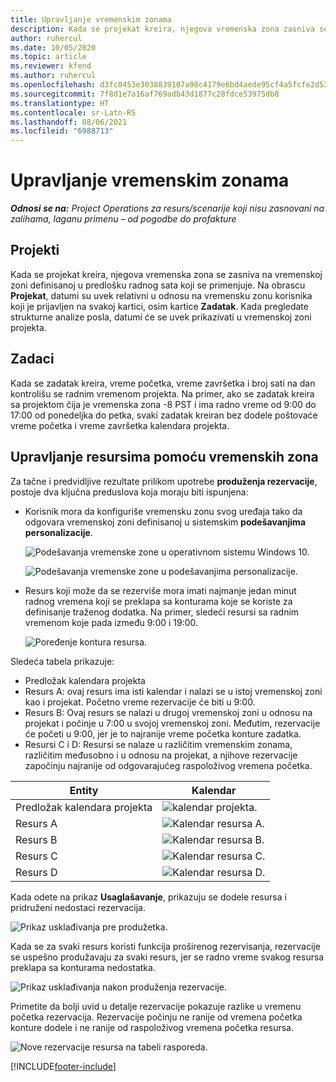 ```yaml
---
title: Upravljanje vremenskim zonama
description: Kada se projekat kreira, njegova vremenska zona zasniva se na vremenskoj zoni definisanoj u predlošku radnog sata koji se primenjuje.
author: ruhercul
ms.date: 10/05/2020
ms.topic: article
ms.reviewer: kfend
ms.author: ruhercul
ms.openlocfilehash: d3fc0453e3038839107a98c4179e6bd4aede95cf4a5fcfe2d52f823b83029485
ms.sourcegitcommit: 7f8d1e7a16af769adb43d1877c28fdce53975db8
ms.translationtype: HT
ms.contentlocale: sr-Latn-RS
ms.lasthandoff: 08/06/2021
ms.locfileid: "6988713"
---
```

# <a name="manage-time-zones"></a>Upravljanje vremenskim zonama

_**Odnosi se na:** Project Operations za resurs/scenarije koji nisu zasnovani na zalihama, laganu primenu – od pogodbe do profakture_


## <a name="projects"></a>Projekti

Kada se projekat kreira, njegova vremenska zona se zasniva na vremenskoj zoni definisanoj u predlošku radnog sata koji se primenjuje. Na obrascu **Projekat**, datumi su uvek relativni u odnosu na vremensku zonu korisnika koji je prijavljen na svakoj kartici, osim kartice **Zadatak**. Kada pregledate strukturne analize posla, datumi će se uvek prikazivati u vremenskoj zoni projekta.

## <a name="tasks"></a>Zadaci

Kada se zadatak kreira, vreme početka, vreme završetka i broj sati na dan kontrolišu se radnim vremenom projekta. Na primer, ako se zadatak kreira sa projektom čija je vremenska zona -8 PST i ima radno vreme od 9:00 do 17:00 od ponedeljka do petka, svaki zadatak kreiran bez dodele poštovaće vreme početka i vreme završetka kalendara projekta.

## <a name="manage-resources-with-time-zones"></a>Upravljanje resursima pomoću vremenskih zona

Za tačne i predvidljive rezultate prilikom upotrebe **produženja rezervacije**, postoje dva ključna preduslova koja moraju biti ispunjena:  

- Korisnik mora da konfiguriše vremensku zonu svog uređaja tako da odgovara vremenskoj zoni definisanoj u sistemskim **podešavanjima personalizacije**.
 
  ![Podešavanja vremenske zone u operativnom sistemu Windows 10.](media/reconcile-assignments-03.png)

  ![Podešavanja vremenske zone u podešavanjima personalizacije.](media/reconcile-assignments-04.png)
 
- Resurs koji može da se rezerviše mora imati najmanje jedan minut radnog vremena koji se preklapa sa konturama koje se koriste za definisanje traženog dodatka. Na primer, sledeći resursi sa radnim vremenom koje pada između 9:00 i 19:00. 

  ![Poređenje kontura resursa.](media/reconcile-assignments-05.png)

Sledeća tabela prikazuje:

- Predložak kalendara projekta
- Resurs A: ovaj resurs ima isti kalendar i nalazi se u istoj vremenskoj zoni kao i projekat. Početno vreme rezervacije će biti u 9:00.
- Resurs B: Ovaj resurs se nalazi u drugoj vremenskoj zoni u odnosu na projekat i počinje u 7:00 u svojoj vremenskoj zoni. Međutim, rezervacije će početi u 9:00, jer je to najranije vreme početka konture zadatka.
- Resursi C i D: Resursi se nalaze u različitim vremenskim zonama, različitim međusobno i u odnosu na projekat, a njihove rezervacije započinju najranije od odgovarajućeg raspoloživog vremena početka.

|Entity  |Kalendar  |
|-|-|
|Predložak kalendara projekta   | ![kalendar projekta.](media/reconcile-assignments-06.png) |
|Resurs A  | ![Kalendar resursa A.](media/reconcile-assignments-06.png) |
|Resurs B  |  ![Kalendar resursa B.](media/reconcile-assignments-07.png) |
|Resurs C  |  ![Kalendar resursa C.](media/reconcile-assignments-08.png) |
|Resurs D  | ![Kalendar resursa D.](media/reconcile-assignments-09.png)  |
 
Kada odete na prikaz **Usaglašavanje**, prikazuju se dodele resursa i pridruženi nedostaci rezervacija.

![Prikaz usklađivanja pre produžetka.](media/reconcile-assignments-10.png)

Kada se za svaki resurs koristi funkcija proširenog rezervisanja, rezervacije se uspešno produžavaju za svaki resurs, jer se radno vreme svakog resursa preklapa sa konturama nedostatka.

![Prikaz usklađivanja nakon produženja rezervacije.](media/reconcile-assignments-11.png) 

Primetite da bolji uvid u detalje rezervacije pokazuje razlike u vremenu početka rezervacija. Rezervacije počinju ne ranije od vremena početka konture dodele i ne ranije od raspoloživog vremena početka resursa.

![Nove rezervacije resursa na tabeli rasporeda.](media/reconcile-assignments-12.png)


[!INCLUDE[footer-include](../includes/footer-banner.md)]